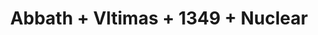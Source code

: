 ---
layout: post
category: concert
title: Abbath + Vltimas + 1349 + Nuclear
artists: 
- Abbath
- Vltimas
- 1349
- Nuclear
place: 
- La Machine du Moulin Rouge
country: France
city: Paris
---
